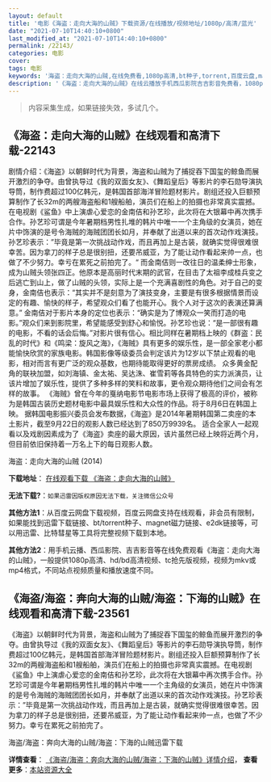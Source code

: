 ```yaml
---
layout: default
title: '电影《海盗：走向大海的山贼》下载资源/在线播放/视频地址/1080p/高清/蓝光'
date: "2021-07-10T14:40:10+0800"
last_modified_at: "2021-07-10T14:40:10+0800"
permalink: /22143/
categories: 电影
cover:
tags: 电影
keywords: '海盗：走向大海的山贼,在线免费看,1080p高清,bt种子,torrent,百度云盘,magnet,磁力链,迅雷下载资源'
description: '《海盗：走向大海的山贼》在线云播放手机西瓜影院吉吉影音免费看，1080p高清bd/hd未删减完整版和tc抢先枪版，mkv/mp4格式，附带bt/torrent种子、magnet/磁力链、百度云盘、网盘资源迅雷下载链接'
---
```


>内容采集生成，如果链接失效，多试几个。


## 《海盗：走向大海的山贼》在线观看和高清下载-22143

剧情介绍：《海盗》以朝鲜时代为背景，海盗和山贼为了捕捉吞下国玺的鲸鱼而展开激烈的争夺。由曾执导过《我的双面女友》、《舞蹈皇后》等影片的李石勋导演执导筒，制作费超过100亿韩元，是韩国首部海洋冒险题材影片。剧组还投入巨额预算制作了长32m的两艘海盗船和1艘船舶，演员们在船上的拍摄也非常真实震撼。   在电视剧《鲨鱼》中上演虐心爱恋的金南佶和孙艺珍，此次将在大银幕中再次携手合作。孙艺珍可谓是今年暑期档男性扎堆的韩片中唯一一个主角级的女演员，她在片中饰演的是号令海贼的海贼团团长如月，并奉献了出道以来的首次动作戏演技。孙艺珍表示：”毕竟是第一次挑战动作戏，而且再加上是古装，就确实觉得很难很幸苦。因为拿刀的样子总是很别扭，还要吊威亚，为了能让动作看起来帅一点，也做了不少努力。幸亏在累死之前拍完了。“   而金南佶则一改往日的温柔绅士形象，成为山贼头领张四正。他原本是高丽时代末期的武官，在目击了太祖李成桂兵变之后逃亡到山上，做了山贼的头领，实际上是一个充满喜剧性的角色。对于自己的变身，金南佶也表示：“其实并不是刻意为了演技变身，主要是有很多根据情景而设定的有趣、愉快的样子，希望观众们看了也能开心。我个人对于这次的表演还算满意。”   金南佶对于影片本身的定位也表示：“确实是为了博观众一笑而打造的电影。”观众们来到影院里，希望能感受到舒心和愉悦。孙艺珍也说：“是一部很有趣的电影，不看的话会后悔。”对影片很有信心。相比同样在暑期档上映的《群盗：民乱的时代》和《鸣梁：旋风之海》，《海贼》具有更多的娱乐性，是一部全家老小都能愉快欣赏的家族电影。韩国影像等级委员会判定该片为12岁以下禁止观看的电影，相对而言有更广泛的观众基数，也期待能取得更好的票房成绩。   众多黄金配角的联袂加盟，如刘海镇、金太祐、吴达洙、崔雪莉等各具特色的实力派演员，让该片增加了娱乐性，提供了多种多样的笑料和故事，更令观众期待他们之间会有怎样的故事。   《海贼》曾在今年的戛纳电影节电影市场上获得了极高的评价，被称为是韩国古装历史题材电影中最具娱乐性和大众性的作品。将于8月6日在韩国上映。   据韩国电影振兴委员会发布数据，《海盗》是2014年暑期韩国第二卖座的本土影片，截至9月22日的观影人数已经达到了850万9939名。   适合全家人一起观看以及戏剧因素成为了《海盗》卖座的最大原因，该片虽然已经上映将近两个月，但目前依旧保持着一万名上下的每日观影人数。


海盗：走向大海的山贼 (2014)

**下载地址**： [在线观看下载 《海盗：走向大海的山贼》](https://www.btbtdy.me/btdy/dy696.html) 


**无法下载?**：`如果迅雷因版权原因无法下载，关注微信公众号 `

**其他方法1**：从百度云网盘下载视频，百度云网盘支持在线观看，非会员有限制，如果能找到迅雷下载链接、bt/torrent种子、magnet磁力链接、e2dk链接等，可以用迅雷、比特彗星等工具将完整视频下载到本地。

**其他方法2**：用手机云播、西瓜影院、吉吉影音等在线免费观看《海盗：走向大海的山贼》，一般提供1080p高清、hd/bd高清视频、tc抢先版视频，视频为mkv或mp4格式，不同站点视频质量和播放速度不同。


## 《海盗/海盗：奔向大海的山贼/海盗：下海的山贼》在线观看和高清下载-23561

《海盗》以朝鲜时代为背景，海盗和山贼为了捕捉吞下国玺的鲸鱼而展开激烈的争夺。由曾执导过《我的双面女友》、《舞蹈皇后》等影片的李石勋导演执导筒，制作费超过100亿韩元，是韩国首部海洋冒险题材影片。剧组还投入巨额预算制作了长32m的两艘海盗船和1艘船舶，演员们在船上的拍摄也非常真实震撼。在电视剧《鲨鱼》中上演虐心爱恋的金南佶和孙艺珍，此次将在大银幕中再次携手合作。孙艺珍可谓是今年暑期档男性扎堆的韩片中唯一一个主角级的女演员，她在片中饰演的是号令海贼的海贼团团长如月，并奉献了出道以来的首次动作戏演技。孙艺珍表示：”毕竟是第一次挑战动作戏，而且再加上是古装，就确实觉得很难很幸苦。因为拿刀的样子总是很别扭，还要吊威亚，为了能让动作看起来帅一点，也做了不少努力。幸亏在累死之前拍完了。<!---剧情end--->


海盗/海盗：奔向大海的山贼/海盗：下海的山贼迅雷下载

**详情查看**： [《海盗/海盗：奔向大海的山贼/海盗：下海的山贼》详情介绍](/movie/23561/)， **查看更多**：[本站资源大全](/movie/t/all/)

